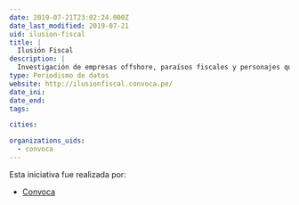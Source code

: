 ```yaml
---
date: 2019-07-21T23:02:24.000Z
date_last_modified: 2019-07-21
uid: ilusion-fiscal
title: |
  Ilusión Fiscal
description: |
  Investigación de empresas offshore, paraísos fiscales y personajes que desarman el esquema tributario en Perú.
type: Periodismo de datos
website: http://ilusionfiscal.convoca.pe/
date_ini: 
date_end: 
tags:

cities: 

organizations_uids:
  - convoca
---
```


Esta iniciativa fue realizada por:

- [Convoca](/organizaciones/convoca)
